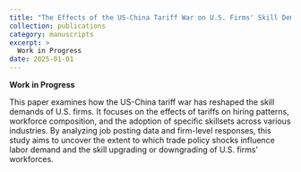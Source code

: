 ```yaml
---
title: "The Effects of the US-China Tariff War on U.S. Firms' Skill Demand."
collection: publications
category: manuscripts
excerpt: >
  Work in Progress
date: 2025-01-01
---
```


**Work in Progress**

This paper examines how the US-China tariff war has reshaped the skill demands of U.S. firms. It focuses on the effects of tariffs on hiring patterns, workforce composition, and the adoption of specific skillsets across various industries. By analyzing job posting data and firm-level responses, this study aims to uncover the extent to which trade policy shocks influence labor demand and the skill upgrading or downgrading of U.S. firms' workforces.
